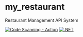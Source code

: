 # my_restaurant
Restaurant Management API System

[![Code Scanning - Action](https://github.com/MathavanN/my_restaurant/actions/workflows/codeql-analysis.yml/badge.svg)](https://github.com/MathavanN/my_restaurant/actions/workflows/codeql-analysis.yml)
[![.NET](https://github.com/MathavanN/my_restaurant/actions/workflows/dotnet.yml/badge.svg)](https://github.com/MathavanN/my_restaurant/actions/workflows/dotnet.yml)
